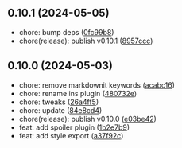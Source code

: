 ## 0.10.1 (2024-05-05)

- chore: bump deps ([0fc99b8](https://github.com/mdit-plugins/mdit-plugins/commit/0fc99b8))
- chore(release): publish v0.10.1 ([8957ccc](https://github.com/mdit-plugins/mdit-plugins/commit/8957ccc))

## 0.10.0 (2024-05-03)

- chore: remove markdownit keywords ([acabc16](https://github.com/mdit-plugins/mdit-plugins/commit/acabc16))
- chore: rename ins plugin ([480732e](https://github.com/mdit-plugins/mdit-plugins/commit/480732e))
- chore: tweaks ([26a4ff5](https://github.com/mdit-plugins/mdit-plugins/commit/26a4ff5))
- chore: update ([84e8cd4](https://github.com/mdit-plugins/mdit-plugins/commit/84e8cd4))
- chore(release): publish v0.10.0 ([e03be42](https://github.com/mdit-plugins/mdit-plugins/commit/e03be42))
- feat: add spoiler plugin ([1b2e7b9](https://github.com/mdit-plugins/mdit-plugins/commit/1b2e7b9))
- feat: add style export ([a37f92c](https://github.com/mdit-plugins/mdit-plugins/commit/a37f92c))
